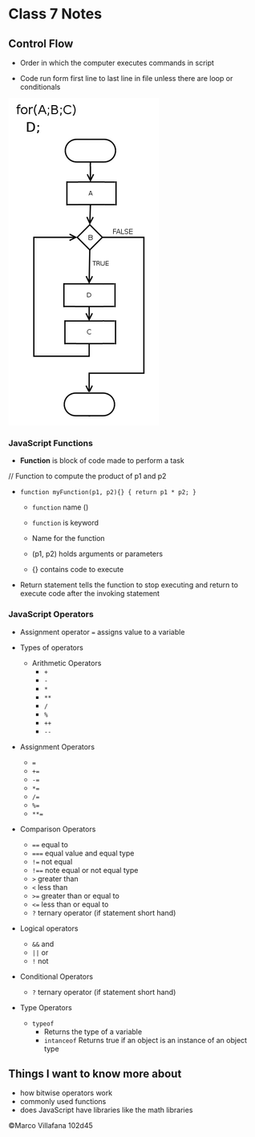 # Class 7 Notes

## Control Flow 

+ Order in which the computer executes commands in script 

+ Code run form first line to last line in file unless there are loop or conditionals 

![For loop Diagram](/images/For-loop-diagram.png "For loop Diagram")


### JavaScript Functions 

+ **Function** is block of code made to perform a task 

// Function to compute the product of p1 and p2 

+ `function myFunction(p1, p2){}
{
  return p1 * p2;
}`

  + `function` name () 

  + `function`  is keyword 

  + Name for the function 

  + (p1, p2) holds arguments or parameters  

  + {} contains code to execute

+ Return statement tells the function to stop executing and return to execute code after the invoking statement 

### JavaScript Operators 

+ Assignment operator `=` assigns value to a variable 

+ Types of operators 

  + Arithmetic Operators 
    + `+`
    + `-` 
    + `*` 
    + `**` 
    + `/` 
    + `%`
    + `++`
    + `--`  

+ Assignment Operators 
  + `=`
  + `+=`
  + `-=`
  + `*=`
  + `/=`
  + `%=`
  + `**=`

+ Comparison Operators  
  + `==` equal to 
  + `===` equal value and equal type 
  + `!=` not equal 
  + `!==` note equal or not equal type
  + `>` greater than 
  + `<` less than
  + `>=` greater than or equal to 
  + `<=` less than or equal to 
  + `?` ternary operator (if statement short hand) 

+ Logical operators 
  + `&&` and 
  + `||` or 
  + `!` not 

+ Conditional Operators 
  + `?` ternary operator (if statement short hand) 

+ Type Operators 
  + `typeof` 
    + Returns the type of a variable 
    + `intanceof` Returns true if an object is an instance of an object type 

## Things I want to know more about 

+ how bitwise operators work
+ commonly used functions
+ does JavaScript have libraries like the math  libraries


©Marco Villafana 102d45